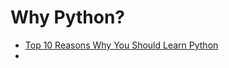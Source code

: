 # Why Python?
* [Top 10 Reasons Why You Should Learn Python](https://www.edureka.co/blog/10-reasons-why-you-should-learn-python)
* 